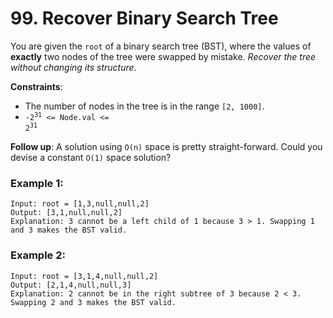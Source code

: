 # 99. Recover Binary Search Tree

You are given the `root` of a binary search tree (BST), where the values of **exactly** two nodes of the tree were swapped by mistake. *Recover the tree without changing its structure*.

**Constraints**:
- The number of nodes in the tree is in the range `[2, 1000]`.
- <code>-2<sup>31</sup> <= Node.val <= 2<sup>31</sup></code>

**Follow up**: A solution using `O(n)` space is pretty straight-forward. Could you devise a constant `O(1)` space solution?

### Example 1:

```
Input: root = [1,3,null,null,2]
Output: [3,1,null,null,2]
Explanation: 3 cannot be a left child of 1 because 3 > 1. Swapping 1 and 3 makes the BST valid.
```

### Example 2:

```
Input: root = [3,1,4,null,null,2]
Output: [2,1,4,null,null,3]
Explanation: 2 cannot be in the right subtree of 3 because 2 < 3. Swapping 2 and 3 makes the BST valid.
```
